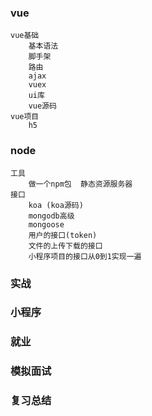 ### vue
    vue基础
        基本语法
        脚手架
        路由
        ajax
        vuex
        ui库
        vue源码
    vue项目
        h5

### node
    工具
        做一个npm包  静态资源服务器
    接口
        koa (koa源码)
        mongodb高级
        mongoose
        用户的接口(token)
        文件的上传下载的接口
        小程序项目的接口从0到1实现一遍
        
### 实战        
### 小程序    
### 就业
### 模拟面试
### 复习总结